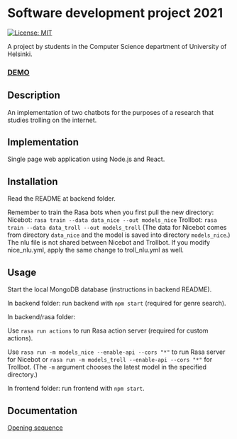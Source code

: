 # Software development project 2021

[![License: MIT](https://img.shields.io/badge/License-MIT-yellow.svg)](https://opensource.org/licenses/MIT)

A project by students in the Computer Science department of University of Helsinki.

### [DEMO](https://ohtup-staging.cs.helsinki.fi/trollbot)

## Description

An implementation of two chatbots for the purposes of a research that studies trolling on the internet.

## Implementation

Single page web application using Node.js and React.

## Installation

Read the README at backend folder.

Remember to train the Rasa bots when you first pull the new directory:
Nicebot: `rasa train --data data_nice --out models_nice`
Trollbot: `rasa train --data data_troll --out models_troll`
(The data for Nicebot comes from directory `data_nice` and the model is saved into directory `models_nice`.)
The nlu file is not shared between Nicebot and Trollbot. If you modify nice_nlu.yml, apply the same change to troll_nlu.yml as well.

## Usage

Start the local MongoDB database (instructions in backend README).

In backend folder: run backend with `npm start` (required for genre search).

In backend/rasa folder:

Use `rasa run actions` to run Rasa action server (required for custom actions).

Use `rasa run -m models_nice --enable-api --cors "*"` to run Rasa server for Nicebot 
or `rasa run -m models_troll --enable-api --cors "*"` for Trollbot.
(The `-m` argument chooses the latest model in the specified directory.)

In frontend folder: run frontend with `npm start`.

## Documentation

[Opening sequence](https://github.com/sumuh/Trollbot/tree/main/documentation/trollbot-openingSequnce.png)
